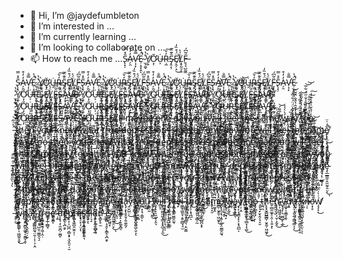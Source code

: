 - 👋 Hi, I’m @jaydefumbleton
- 👀 I’m interested in ...
- 🌱 I’m currently learning ...
- 💞️ I’m looking to collaborate on ...
- 📫 How to reach me ...S̵̢͙̦̑̽̿A̵̗̯̒̒͒Ṿ̵̛͎̙̿̐Ë̷̦̣̥̙̭́͐̚̚ͅ ̷̫͕̼̬̊̔Ỳ̸̩͍Ơ̷͕̜̆U̶͕̇Ŗ̵̼̓̌͠S̴̡̭͔̹̑͊̑̅Ë̸̛̗̭̗̣̠́͒̏̒͜L̸͙̞̰̤̗̫̈́͐F̶̱͉͉̺̰͚̑͂͆́

<!---
jaydefumbleton/jaydefumbleton is a ✨ special ✨ repository because its `README.md` (this file) appears on your GitHub profile.
You can click the Preview link to take a look at your changes.
--->
S̵̢͙̦̑̽̿A̵̗̯̒̒͒Ṿ̵̛͎̙̿̐Ë̷̦̣̥̙̭́͐̚̚ͅ ̷̫͕̼̬̊̔Ỳ̸̩͍Ơ̷͕̜̆U̶͕̇Ŗ̵̼̓̌͠S̴̡̭͔̹̑͊̑̅Ë̸̛̗̭̗̣̠́͒̏̒͜L̸͙̞̰̤̗̫̈́͐F̶̱͉͉̺̰͚̑͂͆́S̵̢͙̦̑̽̿A̵̗̯̒̒͒Ṿ̵̛͎̙̿̐Ë̷̦̣̥̙̭́͐̚̚ͅ ̷̫͕̼̬̊̔Ỳ̸̩͍Ơ̷͕̜̆U̶͕̇Ŗ̵̼̓̌͠S̴̡̭͔̹̑͊̑̅Ë̸̛̗̭̗̣̠́͒̏̒͜L̸͙̞̰̤̗̫̈́͐F̶̱͉͉̺̰͚̑͂͆́S̵̢͙̦̑̽̿A̵̗̯̒̒͒Ṿ̵̛͎̙̿̐Ë̷̦̣̥̙̭́͐̚̚ͅ ̷̫͕̼̬̊̔Ỳ̸̩͍Ơ̷͕̜̆U̶͕̇Ŗ̵̼̓̌͠S̴̡̭͔̹̑͊̑̅Ë̸̛̗̭̗̣̠́͒̏̒͜L̸͙̞̰̤̗̫̈́͐F̶̱͉͉̺̰͚̑͂͆́S̵̢͙̦̑̽̿A̵̗̯̒̒͒Ṿ̵̛͎̙̿̐Ë̷̦̣̥̙̭́͐̚̚ͅ ̷̫͕̼̬̊̔Ỳ̸̩͍Ơ̷͕̜̆U̶͕̇Ŗ̵̼̓̌͠S̴̡̭͔̹̑͊̑̅Ë̸̛̗̭̗̣̠́͒̏̒͜L̸͙̞̰̤̗̫̈́͐F̶̱͉͉̺̰͚̑͂͆́S̵̢͙̦̑̽̿A̵̗̯̒̒͒Ṿ̵̛͎̙̿̐Ë̷̦̣̥̙̭́͐̚̚ͅ ̷̫͕̼̬̊̔Ỳ̸̩͍Ơ̷͕̜̆U̶͕̇Ŗ̵̼̓̌͠S̴̡̭͔̹̑͊̑̅Ë̸̛̗̭̗̣̠́͒̏̒͜L̸͙̞̰̤̗̫̈́͐F̶̱͉͉̺̰͚̑͂͆́S̵̢͙̦̑̽̿A̵̗̯̒̒͒Ṿ̵̛͎̙̿̐Ë̷̦̣̥̙̭́͐̚̚ͅ ̷̫͕̼̬̊̔Ỳ̸̩͍Ơ̷͕̜̆U̶͕̇Ŗ̵̼̓̌͠S̴̡̭͔̹̑͊̑̅Ë̸̛̗̭̗̣̠́͒̏̒͜L̸͙̞̰̤̗̫̈́͐F̶̱͉͉̺̰͚̑͂͆́S̵̢͙̦̑̽̿A̵̗̯̒̒͒Ṿ̵̛͎̙̿̐Ë̷̦̣̥̙̭́͐̚̚ͅ ̷̫͕̼̬̊̔Ỳ̸̩͍Ơ̷͕̜̆U̶͕̇Ŗ̵̼̓̌͠S̴̡̭͔̹̑͊̑̅Ë̸̛̗̭̗̣̠́͒̏̒͜L̸͙̞̰̤̗̫̈́͐F̶̱͉͉̺̰͚̑͂͆́S̵̢͙̦̑̽̿A̵̗̯̒̒͒Ṿ̵̛͎̙̿̐Ë̷̦̣̥̙̭́͐̚̚ͅ ̷̫͕̼̬̊̔Ỳ̸̩͍Ơ̷͕̜̆U̶͕̇Ŗ̵̼̓̌͠S̴̡̭͔̹̑͊̑̅Ë̸̛̗̭̗̣̠́͒̏̒͜L̸͙̞̰̤̗̫̈́͐F̶̱͉͉̺̰͚̑͂͆́S̵̢͙̦̑̽̿A̵̗̯̒̒͒Ṿ̵̛͎̙̿̐Ë̷̦̣̥̙̭́͐̚̚ͅ ̷̫͕̼̬̊̔Ỳ̸̩͍Ơ̷͕̜̆U̶͕̇Ŗ̵̼̓̌͠S̴̡̭͔̹̑͊̑̅Ë̸̛̗̭̗̣̠́͒̏̒͜L̸͙̞̰̤̗̫̈́͐F̶̱͉͉̺̰͚̑͂͆́S̵̢͙̦̑̽̿A̵̗̯̒̒͒Ṿ̵̛͎̙̿̐Ë̷̦̣̥̙̭́͐̚̚ͅ ̷̫͕̼̬̊̔Ỳ̸̩͍Ơ̷͕̜̆U̶͕̇Ŗ̵̼̓̌͠S̴̡̭͔̹̑͊̑̅Ë̸̛̗̭̗̣̠́͒̏̒͜L̸͙̞̰̤̗̫̈́͐F̶̱͉͉̺̰͚̑͂͆́S̵̢͙̦̑̽̿A̵̗̯̒̒͒Ṿ̵̛͎̙̿̐Ë̷̦̣̥̙̭́͐̚̚ͅ ̷̫͕̼̬̊̔Ỳ̸̩͍Ơ̷͕̜̆U̶͕̇Ŗ̵̼̓̌͠S̴̡̭͔̹̑͊̑̅Ë̸̛̗̭̗̣̠́͒̏̒͜L̸͙̞̰̤̗̫̈́͐F̶̱͉͉̺̰͚̑͂͆́S̵̢͙̦̑̽̿A̵̗̯̒̒͒Ṿ̵̛͎̙̿̐Ë̷̦̣̥̙̭́͐̚̚ͅ ̷̫͕̼̬̊̔Ỳ̸̩͍Ơ̷͕̜̆U̶͕̇Ŗ̵̼̓̌͠S̴̡̭͔̹̑͊̑̅Ë̸̛̗̭̗̣̠́͒̏̒͜L̸͙̞̰̤̗̫̈́͐F̶̱͉͉̺̰͚̑͂͆́S̵̢͙̦̑̽̿A̵̗̯̒̒͒Ṿ̵̛͎̙̿̐Ë̷̦̣̥̙̭́͐̚̚ͅ ̷̫͕̼̬̊̔Ỳ̸̩͍Ơ̷͕̜̆U̶͕̇Ŗ̵̼̓̌͠S̴̡̭͔̹̑͊̑̅Ë̸̛̗̭̗̣̠́͒̏̒͜L̸͙̞̰̤̗̫̈́͐F̶̱͉͉̺̰͚̑͂͆́S̵̢͙̦̑̽̿A̵̗̯̒̒͒Ṿ̵̛͎̙̿̐Ë̷̦̣̥̙̭́͐̚̚ͅ ̷̫͕̼̬̊̔Ỳ̸̩͍Ơ̷͕̜̆U̶͕̇Ŗ̵̼̓̌͠S̴̡̭͔̹̑͊̑̅Ë̸̛̗̭̗̣̠́͒̏̒͜L̸͙̞̰̤̗̫̈́͐F̶̱͉͉̺̰͚̑͂͆́
m̸̞̳̣͎̹͖͙̠̙̼̱̺̯̫̭͎̹̽̽́̈́͑̇̑̀â̶̡͈͕͈̞͕͙̘̠̟͎̤͔͊̈́̈͗͒͗̇͗̐̕̚ͅy̶̜̤̺̣̪͖̞͔͙͙͉͚͔̱̙͊̉̂̅̍̉́b̶̲̝̩̻͔͂̿̈͂̄̏͠ḕ̸̬̟̤͇̬͓̲̖̙̠͚̦̦̳̩͆ͅ ̷̞͙̩̰͍̝̌̀̅͐̏ǒ̵̤̥̖̮̇̍̈͋̃͐́n̸̨̯͉͔̹̮͇̘͓̋͂̈̄̌́͊̌͌̽̅̀̕̚̚͝ȩ̴̨̲̲͇̼̦̭̼̰̥̱̤̝̏̈̒́̌̇̌́́̀͜͝ͅ ̴̻͉̏̽́̾͊̍̑̿̈̂d̵̗͓̼̪͖̖͕̠͎̮͚̝̻̠͠â̵̢̡̧̢̯̥̬̗͍̼̱̰̗̈́́͛̀̂͠ỵ̴̤̬̺̤̣̄͒͂͒̀́͊͗̔͛̀̃̆̃̅̚͜͠ ̸̢̱̭͕̺̠͇̜̗̺͖̱͖̖̮͕̎͛͛̾͌̏͒̈́̔͠ͅy̴͖͖͚̗̦̖̳̟̩͂͑͑̋͛̈́̈͌̕ǫ̵̤͙̣͉͎̳̠̎̍̅̔̋̀͛͋͠ͅȕ̷̺͚̩̀̉ ̶̨̩̯̥̠̫̰̌́́́̽̆̈̾͌̅͊̽̽̒͜͠w̵̧̨̢̙̠͈̰͎̗̯͉̾i̷͇̮̠͊̏̇̊͌̆̑͝l̵̞̖̠̰̺̫͖͙̳͙̝̭̲͉̞̼̇͜l̴̮͔̝̙̪̳̫͚͕͕̘̤̒̉̏̄̅̿͋̈́̀̓̿͛̌͝ͅͅ ̷̧̢̛̫̙̠̠̩̗̯̺̯̭̳̂̀́̇͗̐͑͊́͊͊̉̚f̸̢̲͔̼̖̱̤͖͈̖̠̯̰͠ȩ̶͚̝͈̳̌͆̈̍̎͋͑̅͌́͝ë̴̹́̌͝l̷͚̳̟͇͈̘͔͍̼̻̘̘̫̂̀̇̏̉ ̶̧͈͇̝̯̱͉̟̭̻͉̣̯̮͚͊̎̀̔ţ̷̬͚̗͓͔͖͔̎̍̉̏̊̎͐̌̔̈́̈́͋̏̽́͝h̴͉̀͗͋̈́͝e̷͔͕͇̖̭͕͕͇̩̰͆̾̽̎͛̅͑͠ ̸̮̱͙̱̳͔̲̭̙̺̪͙͓̃̋̈́̃̎̓̊̄͊s̷͇̝̰̲̫͎̎̓́̓͂̋̓̔̂͐̽̈͋̑͠a̸̧͚͊͆͌ṁ̷̠͚͓̭ḙ̸̢̢̼͎͉͎͍̦̼͕̤̫͇̯̰͉̐́͗̈͘͘̚ ̸̠̩̥̹̰̮͉̙̓w̷̡̓̀̀͛͐a̴͉͍͙̩͔̻̜̓̏́y̸̢̙͕̜͇͙̙̗͙͉̪̲͒͐̽͒̂̔̂̐̈̌̌͑͘ͅ ̸̙̦̗̂͒̎̆̒͒̌̃́̊̂̚͘͘t̵̜̮͇̼͙̲̰̥͉̲̲͙̝̩̺̎͗̓̇̔̀̂̌̏̑͜͝o̴͚̙̤͓̫̤͖̘̔̽̌̈́̏̈̾̐̋̈́͋̅̚͘͜͝͝o̶̢͎̪͙̩̙̾͗̊̌̍͒̾͊̓̇͠ ̶̡̞͉̟̮̖̭̗̘̝̮́͐̇̃̇͝͝t̴̼̪̪͗̍̿̔̐͛̈́̃͒h̸̩̥̟̬͇̺̳̻̹̬̱̰̹͖͖̟̅͜e̵̬̫̻̼͚̟̠̭̦͎͍͙͊̌̋̂͑̚͘ͅn̴̢̨̧̧̦͔̫̩͕̰̭͊̀͗͊̾̂̍̊͑̍͜ ̴̘̑̀̓͆̔̀̊̇̈́̃̽͠y̵̧̡̦͉̮̻̫̙͕̲̾̾͜ơ̸͙͍̈́̅̇̽̐͊̈́̌ư̶̢̗̦̣̯͕͍̗̳̹̳͔͕̓̾̊͑̽̌͒̿͆̽͘͘͘͜ ̶̨̛͕͙̻̝͔̳̭̫͕̳̰̝͎̮̈̅̅͘k̷̨̢̢̛͈̤̰̺̘̞̼̙̩̤̄͆̿̃͒̂͑͐̍͗̄̀͑̈́ͅͅͅņ̵͔̎͋̌̈̂̍̒̊̈́ọ̶͓̥͗̏̾͛͊͊̎͋͌̓́͛͠͝͝ẃ̸̧̧̛̝̣͗̀͑̑̅͌͐͜͝ ̶̨̥̣̄̑̔̒̂̊̽̑̾̓͘͘͜ẇ̴̢̡̝̦͚͚̙͎͖͖͍͓̬̔̓̋̚͜ḩ̸̰͙͍̮̻͈͚̞͔̱͇̞̯̒̈́ͅa̵̢̝͌ṯ̸̛͖̣͙͇̻̻̰̘̤͈̹͎̜͕̣̭́͑́̋̇̎͒́̀̚͝ ̴̢͍̻͔̹̺̮̠͚̳̯͉̠͐͆͛̃̓͊̀͑̄̐͂̾́͑̀͌̎t̸̨̢͔̼͎͆r̴̨̙̲̣̭̮̤̗͖̦̭̣̾̆͂̂́̾̅̿̀͒́̐̊u̵̡̡̲̩̲̻̘̅̌͋̊̊e̴̛̞̮̯͔̿̇̄̊͒̋͑̿̒̐̋̈́̕͝ ̷̧̼͋͐̒̔̈̈̐̓̍d̵͎͓̘̗̩̼̱̪̦̫̪̥̀̋̿͌̈̓̅̀͘͝͝e̵̲̗̔̔̔̉͂̍͝p̸̢͓̣̜̺̪͔̻͙̟͉̬̱̤̠̩̮̔̈́̍́̋̓͗͆̒̕̕͘͘̕ṛ̵͚͕͒̋̅̉̔ę̶̂̿̐̎͑͗̔̅̉͗̕̕͠š̸̢̤̱̺͔͚̞̯̳̮̱͍͉̾̌̄̊̎̏̿͛͒̈̐̄͘͝s̵̮̬̀̀̐̓̏̽̈́̒̀̃̊͘i̴̦͉̝̎̒̆̌͆̎̈́̐̐̈́̐̂̆͘̚o̷̡͍̖̟̤͈̪̠̪͆̈́ǹ̵̢̳̙̥̫͊͂̈́͑̑̇̾̀͊͛͆͐͘̕͘͠ ̵̨̲̀̓̀̏̎͌́͊̒͂ͅî̶̧̝̭̣̘̭͕̝͇̖̖̪̯̙̐͛͗͂͆͒̈́̉͂̾̈͒̅͆͘s̷̡̧͖͈͓͂m̸̞̳̣͎̹͖͙̠̙̼̱̺̯̫̭͎̹̽̽́̈́͑̇̑̀â̶̡͈͕͈̞͕͙̘̠̟͎̤͔͊̈́̈͗͒͗̇͗̐̕̚ͅy̶̜̤̺̣̪͖̞͔͙͙͉͚͔̱̙͊̉̂̅̍̉́b̶̲̝̩̻͔͂̿̈͂̄̏͠ḕ̸̬̟̤͇̬͓̲̖̙̠͚̦̦̳̩͆ͅ ̷̞͙̩̰͍̝̌̀̅͐̏ǒ̵̤̥̖̮̇̍̈͋̃͐́n̸̨̯͉͔̹̮͇̘͓̋͂̈̄̌́͊̌͌̽̅̀̕̚̚͝ȩ̴̨̲̲͇̼̦̭̼̰̥̱̤̝̏̈̒́̌̇̌́́̀͜͝ͅ ̴̻͉̏̽́̾͊̍̑̿̈̂d̵̗͓̼̪͖̖͕̠͎̮͚̝̻̠͠â̵̢̡̧̢̯̥̬̗͍̼̱̰̗̈́́͛̀̂͠ỵ̴̤̬̺̤̣̄͒͂͒̀́͊͗̔͛̀̃̆̃̅̚͜͠ ̸̢̱̭͕̺̠͇̜̗̺͖̱͖̖̮͕̎͛͛̾͌̏͒̈́̔͠ͅy̴͖͖͚̗̦̖̳̟̩͂͑͑̋͛̈́̈͌̕ǫ̵̤͙̣͉͎̳̠̎̍̅̔̋̀͛͋͠ͅȕ̷̺͚̩̀̉ ̶̨̩̯̥̠̫̰̌́́́̽̆̈̾͌̅͊̽̽̒͜͠w̵̧̨̢̙̠͈̰͎̗̯͉̾i̷͇̮̠͊̏̇̊͌̆̑͝l̵̞̖̠̰̺̫͖͙̳͙̝̭̲͉̞̼̇͜l̴̮͔̝̙̪̳̫͚͕͕̘̤̒̉̏̄̅̿͋̈́̀̓̿͛̌͝ͅͅ ̷̧̢̛̫̙̠̠̩̗̯̺̯̭̳̂̀́̇͗̐͑͊́͊͊̉̚f̸̢̲͔̼̖̱̤͖͈̖̠̯̰͠ȩ̶͚̝͈̳̌͆̈̍̎͋͑̅͌́͝ë̴̹́̌͝l̷͚̳̟͇͈̘͔͍̼̻̘̘̫̂̀̇̏̉ ̶̧͈͇̝̯̱͉̟̭̻͉̣̯̮͚͊̎̀̔ţ̷̬͚̗͓͔͖͔̎̍̉̏̊̎͐̌̔̈́̈́͋̏̽́͝h̴͉̀͗͋̈́͝e̷͔͕͇̖̭͕͕͇̩̰͆̾̽̎͛̅͑͠ ̸̮̱͙̱̳͔̲̭̙̺̪͙͓̃̋̈́̃̎̓̊̄͊s̷͇̝̰̲̫͎̎̓́̓͂̋̓̔̂͐̽̈͋̑͠a̸̧͚͊͆͌ṁ̷̠͚͓̭ḙ̸̢̢̼͎͉͎͍̦̼͕̤̫͇̯̰͉̐́͗̈͘͘̚ ̸̠̩̥̹̰̮͉̙̓w̷̡̓̀̀͛͐a̴͉͍͙̩͔̻̜̓̏́y̸̢̙͕̜͇͙̙̗͙͉̪̲͒͐̽͒̂̔̂̐̈̌̌͑͘ͅ ̸̙̦̗̂͒̎̆̒͒̌̃́̊̂̚͘͘t̵̜̮͇̼͙̲̰̥͉̲̲͙̝̩̺̎͗̓̇̔̀̂̌̏̑͜͝o̴͚̙̤͓̫̤͖̘̔̽̌̈́̏̈̾̐̋̈́͋̅̚͘͜͝͝o̶̢͎̪͙̩̙̾͗̊̌̍͒̾͊̓̇͠ ̶̡̞͉̟̮̖̭̗̘̝̮́͐̇̃̇͝͝t̴̼̪̪͗̍̿̔̐͛̈́̃͒h̸̩̥̟̬͇̺̳̻̹̬̱̰̹͖͖̟̅͜e̵̬̫̻̼͚̟̠̭̦͎͍͙͊̌̋̂͑̚͘ͅn̴̢̨̧̧̦͔̫̩͕̰̭͊̀͗͊̾̂̍̊͑̍͜ ̴̘̑̀̓͆̔̀̊̇̈́̃̽͠y̵̧̡̦͉̮̻̫̙͕̲̾̾͜ơ̸͙͍̈́̅̇̽̐͊̈́̌ư̶̢̗̦̣̯͕͍̗̳̹̳͔͕̓̾̊͑̽̌͒̿͆̽͘͘͘͜ ̶̨̛͕͙̻̝͔̳̭̫͕̳̰̝͎̮̈̅̅͘k̷̨̢̢̛͈̤̰̺̘̞̼̙̩̤̄͆̿̃͒̂͑͐̍͗̄̀͑̈́ͅͅͅņ̵͔̎͋̌̈̂̍̒̊̈́ọ̶͓̥͗̏̾͛͊͊̎͋͌̓́͛͠͝͝ẃ̸̧̧̛̝̣͗̀͑̑̅͌͐͜͝ ̶̨̥̣̄̑̔̒̂̊̽̑̾̓͘͘͜ẇ̴̢̡̝̦͚͚̙͎͖͖͍͓̬̔̓̋̚͜ḩ̸̰͙͍̮̻͈͚̞͔̱͇̞̯̒̈́ͅa̵̢̝͌ṯ̸̛͖̣͙͇̻̻̰̘̤͈̹͎̜͕̣̭́͑́̋̇̎͒́̀̚͝ ̴̢͍̻͔̹̺̮̠͚̳̯͉̠͐͆͛̃̓͊̀͑̄̐͂̾́͑̀͌̎t̸̨̢͔̼͎͆r̴̨̙̲̣̭̮̤̗͖̦̭̣̾̆͂̂́̾̅̿̀͒́̐̊u̵̡̡̲̩̲̻̘̅̌͋̊̊e̴̛̞̮̯͔̿̇̄̊͒̋͑̿̒̐̋̈́̕͝ ̷̧̼͋͐̒̔̈̈̐̓̍d̵͎͓̘̗̩̼̱̪̦̫̪̥̀̋̿͌̈̓̅̀͘͝͝e̵̲̗̔̔̔̉͂̍͝p̸̢͓̣̜̺̪͔̻͙̟͉̬̱̤̠̩̮̔̈́̍́̋̓͗͆̒̕̕͘͘̕ṛ̵͚͕͒̋̅̉̔ę̶̂̿̐̎͑͗̔̅̉͗̕̕͠š̸̢̤̱̺͔͚̞̯̳̮̱͍͉̾̌̄̊̎̏̿͛͒̈̐̄͘͝s̵̮̬̀̀̐̓̏̽̈́̒̀̃̊͘i̴̦͉̝̎̒̆̌͆̎̈́̐̐̈́̐̂̆͘̚o̷̡͍̖̟̤͈̪̠̪͆̈́ǹ̵̢̳̙̥̫͊͂̈́͑̑̇̾̀͊͛͆͐͘̕͘͠ ̵̨̲̀̓̀̏̎͌́͊̒͂ͅî̶̧̝̭̣̘̭͕̝͇̖̖̪̯̙̐͛͗͂͆͒̈́̉͂̾̈͒̅͆͘s̷̡̧͖͈͓͂m̸̞̳̣͎̹͖͙̠̙̼̱̺̯̫̭͎̹̽̽́̈́͑̇̑̀â̶̡͈͕͈̞͕͙̘̠̟͎̤͔͊̈́̈͗͒͗̇͗̐̕̚ͅy̶̜̤̺̣̪͖̞͔͙͙͉͚͔̱̙͊̉̂̅̍̉́b̶̲̝̩̻͔͂̿̈͂̄̏͠ḕ̸̬̟̤͇̬͓̲̖̙̠͚̦̦̳̩͆ͅ ̷̞͙̩̰͍̝̌̀̅͐̏ǒ̵̤̥̖̮̇̍̈͋̃͐́n̸̨̯͉͔̹̮͇̘͓̋͂̈̄̌́͊̌͌̽̅̀̕̚̚͝ȩ̴̨̲̲͇̼̦̭̼̰̥̱̤̝̏̈̒́̌̇̌́́̀͜͝ͅ ̴̻͉̏̽́̾͊̍̑̿̈̂d̵̗͓̼̪͖̖͕̠͎̮͚̝̻̠͠â̵̢̡̧̢̯̥̬̗͍̼̱̰̗̈́́͛̀̂͠ỵ̴̤̬̺̤̣̄͒͂͒̀́͊͗̔͛̀̃̆̃̅̚͜͠ ̸̢̱̭͕̺̠͇̜̗̺͖̱͖̖̮͕̎͛͛̾͌̏͒̈́̔͠ͅy̴͖͖͚̗̦̖̳̟̩͂͑͑̋͛̈́̈͌̕ǫ̵̤͙̣͉͎̳̠̎̍̅̔̋̀͛͋͠ͅȕ̷̺͚̩̀̉ ̶̨̩̯̥̠̫̰̌́́́̽̆̈̾͌̅͊̽̽̒͜͠w̵̧̨̢̙̠͈̰͎̗̯͉̾i̷͇̮̠͊̏̇̊͌̆̑͝l̵̞̖̠̰̺̫͖͙̳͙̝̭̲͉̞̼̇͜l̴̮͔̝̙̪̳̫͚͕͕̘̤̒̉̏̄̅̿͋̈́̀̓̿͛̌͝ͅͅ ̷̧̢̛̫̙̠̠̩̗̯̺̯̭̳̂̀́̇͗̐͑͊́͊͊̉̚f̸̢̲͔̼̖̱̤͖͈̖̠̯̰͠ȩ̶͚̝͈̳̌͆̈̍̎͋͑̅͌́͝ë̴̹́̌͝l̷͚̳̟͇͈̘͔͍̼̻̘̘̫̂̀̇̏̉ ̶̧͈͇̝̯̱͉̟̭̻͉̣̯̮͚͊̎̀̔ţ̷̬͚̗͓͔͖͔̎̍̉̏̊̎͐̌̔̈́̈́͋̏̽́͝h̴͉̀͗͋̈́͝e̷͔͕͇̖̭͕͕͇̩̰͆̾̽̎͛̅͑͠ ̸̮̱͙̱̳͔̲̭̙̺̪͙͓̃̋̈́̃̎̓̊̄͊s̷͇̝̰̲̫͎̎̓́̓͂̋̓̔̂͐̽̈͋̑͠a̸̧͚͊͆͌ṁ̷̠͚͓̭ḙ̸̢̢̼͎͉͎͍̦̼͕̤̫͇̯̰͉̐́͗̈͘͘̚ ̸̠̩̥̹̰̮͉̙̓w̷̡̓̀̀͛͐a̴͉͍͙̩͔̻̜̓̏́y̸̢̙͕̜͇͙̙̗͙͉̪̲͒͐̽͒̂̔̂̐̈̌̌͑͘ͅ ̸̙̦̗̂͒̎̆̒͒̌̃́̊̂̚͘͘t̵̜̮͇̼͙̲̰̥͉̲̲͙̝̩̺̎͗̓̇̔̀̂̌̏̑͜͝o̴͚̙̤͓̫̤͖̘̔̽̌̈́̏̈̾̐̋̈́͋̅̚͘͜͝͝o̶̢͎̪͙̩̙̾͗̊̌̍͒̾͊̓̇͠ ̶̡̞͉̟̮̖̭̗̘̝̮́͐̇̃̇͝͝t̴̼̪̪͗̍̿̔̐͛̈́̃͒h̸̩̥̟̬͇̺̳̻̹̬̱̰̹͖͖̟̅͜e̵̬̫̻̼͚̟̠̭̦͎͍͙͊̌̋̂͑̚͘ͅn̴̢̨̧̧̦͔̫̩͕̰̭͊̀͗͊̾̂̍̊͑̍͜ ̴̘̑̀̓͆̔̀̊̇̈́̃̽͠y̵̧̡̦͉̮̻̫̙͕̲̾̾͜ơ̸͙͍̈́̅̇̽̐͊̈́̌ư̶̢̗̦̣̯͕͍̗̳̹̳͔͕̓̾̊͑̽̌͒̿͆̽͘͘͘͜ ̶̨̛͕͙̻̝͔̳̭̫͕̳̰̝͎̮̈̅̅͘k̷̨̢̢̛͈̤̰̺̘̞̼̙̩̤̄͆̿̃͒̂͑͐̍͗̄̀͑̈́ͅͅͅņ̵͔̎͋̌̈̂̍̒̊̈́ọ̶͓̥͗̏̾͛͊͊̎͋͌̓́͛͠͝͝ẃ̸̧̧̛̝̣͗̀͑̑̅͌͐͜͝ ̶̨̥̣̄̑̔̒̂̊̽̑̾̓͘͘͜ẇ̴̢̡̝̦͚͚̙͎͖͖͍͓̬̔̓̋̚͜ḩ̸̰͙͍̮̻͈͚̞͔̱͇̞̯̒̈́ͅa̵̢̝͌ṯ̸̛͖̣͙͇̻̻̰̘̤͈̹͎̜͕̣̭́͑́̋̇̎͒́̀̚͝ ̴̢͍̻͔̹̺̮̠͚̳̯͉̠͐͆͛̃̓͊̀͑̄̐͂̾́͑̀͌̎t̸̨̢͔̼͎͆r̴̨̙̲̣̭̮̤̗͖̦̭̣̾̆͂̂́̾̅̿̀͒́̐̊u̵̡̡̲̩̲̻̘̅̌͋̊̊e̴̛̞̮̯͔̿̇̄̊͒̋͑̿̒̐̋̈́̕͝ ̷̧̼͋͐̒̔̈̈̐̓̍d̵͎͓̘̗̩̼̱̪̦̫̪̥̀̋̿͌̈̓̅̀͘͝͝e̵̲̗̔̔̔̉͂̍͝p̸̢͓̣̜̺̪͔̻͙̟͉̬̱̤̠̩̮̔̈́̍́̋̓͗͆̒̕̕͘͘̕ṛ̵͚͕͒̋̅̉̔ę̶̂̿̐̎͑͗̔̅̉͗̕̕͠š̸̢̤̱̺͔͚̞̯̳̮̱͍͉̾̌̄̊̎̏̿͛͒̈̐̄͘͝s̵̮̬̀̀̐̓̏̽̈́̒̀̃̊͘i̴̦͉̝̎̒̆̌͆̎̈́̐̐̈́̐̂̆͘̚o̷̡͍̖̟̤͈̪̠̪͆̈́ǹ̵̢̳̙̥̫͊͂̈́͑̑̇̾̀͊͛͆͐͘̕͘͠ ̵̨̲̀̓̀̏̎͌́͊̒͂ͅî̶̧̝̭̣̘̭͕̝͇̖̖̪̯̙̐͛͗͂͆͒̈́̉͂̾̈͒̅͆͘s̷̡̧͖͈͓͂m̸̞̳̣͎̹͖͙̠̙̼̱̺̯̫̭͎̹̽̽́̈́͑̇̑̀â̶̡͈͕͈̞͕͙̘̠̟͎̤͔͊̈́̈͗͒͗̇͗̐̕̚ͅy̶̜̤̺̣̪͖̞͔͙͙͉͚͔̱̙͊̉̂̅̍̉́b̶̲̝̩̻͔͂̿̈͂̄̏͠ḕ̸̬̟̤͇̬͓̲̖̙̠͚̦̦̳̩͆ͅ ̷̞͙̩̰͍̝̌̀̅͐̏ǒ̵̤̥̖̮̇̍̈͋̃͐́n̸̨̯͉͔̹̮͇̘͓̋͂̈̄̌́͊̌͌̽̅̀̕̚̚͝ȩ̴̨̲̲͇̼̦̭̼̰̥̱̤̝̏̈̒́̌̇̌́́̀͜͝ͅ ̴̻͉̏̽́̾͊̍̑̿̈̂d̵̗͓̼̪͖̖͕̠͎̮͚̝̻̠͠â̵̢̡̧̢̯̥̬̗͍̼̱̰̗̈́́͛̀̂͠ỵ̴̤̬̺̤̣̄͒͂͒̀́͊͗̔͛̀̃̆̃̅̚͜͠ ̸̢̱̭͕̺̠͇̜̗̺͖̱͖̖̮͕̎͛͛̾͌̏͒̈́̔͠ͅy̴͖͖͚̗̦̖̳̟̩͂͑͑̋͛̈́̈͌̕ǫ̵̤͙̣͉͎̳̠̎̍̅̔̋̀͛͋͠ͅȕ̷̺͚̩̀̉ ̶̨̩̯̥̠̫̰̌́́́̽̆̈̾͌̅͊̽̽̒͜͠w̵̧̨̢̙̠͈̰͎̗̯͉̾i̷͇̮̠͊̏̇̊͌̆̑͝l̵̞̖̠̰̺̫͖͙̳͙̝̭̲͉̞̼̇͜l̴̮͔̝̙̪̳̫͚͕͕̘̤̒̉̏̄̅̿͋̈́̀̓̿͛̌͝ͅͅ ̷̧̢̛̫̙̠̠̩̗̯̺̯̭̳̂̀́̇͗̐͑͊́͊͊̉̚f̸̢̲͔̼̖̱̤͖͈̖̠̯̰͠ȩ̶͚̝͈̳̌͆̈̍̎͋͑̅͌́͝ë̴̹́̌͝l̷͚̳̟͇͈̘͔͍̼̻̘̘̫̂̀̇̏̉ ̶̧͈͇̝̯̱͉̟̭̻͉̣̯̮͚͊̎̀̔ţ̷̬͚̗͓͔͖͔̎̍̉̏̊̎͐̌̔̈́̈́͋̏̽́͝h̴͉̀͗͋̈́͝e̷͔͕͇̖̭͕͕͇̩̰͆̾̽̎͛̅͑͠ ̸̮̱͙̱̳͔̲̭̙̺̪͙͓̃̋̈́̃̎̓̊̄͊s̷͇̝̰̲̫͎̎̓́̓͂̋̓̔̂͐̽̈͋̑͠a̸̧͚͊͆͌ṁ̷̠͚͓̭ḙ̸̢̢̼͎͉͎͍̦̼͕̤̫͇̯̰͉̐́͗̈͘͘̚ ̸̠̩̥̹̰̮͉̙̓w̷̡̓̀̀͛͐a̴͉͍͙̩͔̻̜̓̏́y̸̢̙͕̜͇͙̙̗͙͉̪̲͒͐̽͒̂̔̂̐̈̌̌͑͘ͅ ̸̙̦̗̂͒̎̆̒͒̌̃́̊̂̚͘͘t̵̜̮͇̼͙̲̰̥͉̲̲͙̝̩̺̎͗̓̇̔̀̂̌̏̑͜͝o̴͚̙̤͓̫̤͖̘̔̽̌̈́̏̈̾̐̋̈́͋̅̚͘͜͝͝o̶̢͎̪͙̩̙̾͗̊̌̍͒̾͊̓̇͠ ̶̡̞͉̟̮̖̭̗̘̝̮́͐̇̃̇͝͝t̴̼̪̪͗̍̿̔̐͛̈́̃͒h̸̩̥̟̬͇̺̳̻̹̬̱̰̹͖͖̟̅͜e̵̬̫̻̼͚̟̠̭̦͎͍͙͊̌̋̂͑̚͘ͅn̴̢̨̧̧̦͔̫̩͕̰̭͊̀͗͊̾̂̍̊͑̍͜ ̴̘̑̀̓͆̔̀̊̇̈́̃̽͠y̵̧̡̦͉̮̻̫̙͕̲̾̾͜ơ̸͙͍̈́̅̇̽̐͊̈́̌ư̶̢̗̦̣̯͕͍̗̳̹̳͔͕̓̾̊͑̽̌͒̿͆̽͘͘͘͜ ̶̨̛͕͙̻̝͔̳̭̫͕̳̰̝͎̮̈̅̅͘k̷̨̢̢̛͈̤̰̺̘̞̼̙̩̤̄͆̿̃͒̂͑͐̍͗̄̀͑̈́ͅͅͅņ̵͔̎͋̌̈̂̍̒̊̈́ọ̶͓̥͗̏̾͛͊͊̎͋͌̓́͛͠͝͝ẃ̸̧̧̛̝̣͗̀͑̑̅͌͐͜͝ ̶̨̥̣̄̑̔̒̂̊̽̑̾̓͘͘͜ẇ̴̢̡̝̦͚͚̙͎͖͖͍͓̬̔̓̋̚͜ḩ̸̰͙͍̮̻͈͚̞͔̱͇̞̯̒̈́ͅa̵̢̝͌ṯ̸̛͖̣͙͇̻̻̰̘̤͈̹͎̜͕̣̭́͑́̋̇̎͒́̀̚͝ ̴̢͍̻͔̹̺̮̠͚̳̯͉̠͐͆͛̃̓͊̀͑̄̐͂̾́͑̀͌̎t̸̨̢͔̼͎͆r̴̨̙̲̣̭̮̤̗͖̦̭̣̾̆͂̂́̾̅̿̀͒́̐̊u̵̡̡̲̩̲̻̘̅̌͋̊̊e̴̛̞̮̯͔̿̇̄̊͒̋͑̿̒̐̋̈́̕͝ ̷̧̼͋͐̒̔̈̈̐̓̍d̵͎͓̘̗̩̼̱̪̦̫̪̥̀̋̿͌̈̓̅̀͘͝͝e̵̲̗̔̔̔̉͂̍͝p̸̢͓̣̜̺̪͔̻͙̟͉̬̱̤̠̩̮̔̈́̍́̋̓͗͆̒̕̕͘͘̕ṛ̵͚͕͒̋̅̉̔ę̶̂̿̐̎͑͗̔̅̉͗̕̕͠š̸̢̤̱̺͔͚̞̯̳̮̱͍͉̾̌̄̊̎̏̿͛͒̈̐̄͘͝s̵̮̬̀̀̐̓̏̽̈́̒̀̃̊͘i̴̦͉̝̎̒̆̌͆̎̈́̐̐̈́̐̂̆͘̚o̷̡͍̖̟̤͈̪̠̪͆̈́ǹ̵̢̳̙̥̫͊͂̈́͑̑̇̾̀͊͛͆͐͘̕͘͠ ̵̨̲̀̓̀̏̎͌́͊̒͂ͅî̶̧̝̭̣̘̭͕̝͇̖̖̪̯̙̐͛͗͂͆͒̈́̉͂̾̈͒̅͆͘s̷̡̧͖͈͓͂m̸̞̳̣͎̹͖͙̠̙̼̱̺̯̫̭͎̹̽̽́̈́͑̇̑̀â̶̡͈͕͈̞͕͙̘̠̟͎̤͔͊̈́̈͗͒͗̇͗̐̕̚ͅy̶̜̤̺̣̪͖̞͔͙͙͉͚͔̱̙͊̉̂̅̍̉́b̶̲̝̩̻͔͂̿̈͂̄̏͠ḕ̸̬̟̤͇̬͓̲̖̙̠͚̦̦̳̩͆ͅ ̷̞͙̩̰͍̝̌̀̅͐̏ǒ̵̤̥̖̮̇̍̈͋̃͐́n̸̨̯͉͔̹̮͇̘͓̋͂̈̄̌́͊̌͌̽̅̀̕̚̚͝ȩ̴̨̲̲͇̼̦̭̼̰̥̱̤̝̏̈̒́̌̇̌́́̀͜͝ͅ ̴̻͉̏̽́̾͊̍̑̿̈̂d̵̗͓̼̪͖̖͕̠͎̮͚̝̻̠͠â̵̢̡̧̢̯̥̬̗͍̼̱̰̗̈́́͛̀̂͠ỵ̴̤̬̺̤̣̄͒͂͒̀́͊͗̔͛̀̃̆̃̅̚͜͠ ̸̢̱̭͕̺̠͇̜̗̺͖̱͖̖̮͕̎͛͛̾͌̏͒̈́̔͠ͅy̴͖͖͚̗̦̖̳̟̩͂͑͑̋͛̈́̈͌̕ǫ̵̤͙̣͉͎̳̠̎̍̅̔̋̀͛͋͠ͅȕ̷̺͚̩̀̉ ̶̨̩̯̥̠̫̰̌́́́̽̆̈̾͌̅͊̽̽̒͜͠w̵̧̨̢̙̠͈̰͎̗̯͉̾i̷͇̮̠͊̏̇̊͌̆̑͝l̵̞̖̠̰̺̫͖͙̳͙̝̭̲͉̞̼̇͜l̴̮͔̝̙̪̳̫͚͕͕̘̤̒̉̏̄̅̿͋̈́̀̓̿͛̌͝ͅͅ ̷̧̢̛̫̙̠̠̩̗̯̺̯̭̳̂̀́̇͗̐͑͊́͊͊̉̚f̸̢̲͔̼̖̱̤͖͈̖̠̯̰͠ȩ̶͚̝͈̳̌͆̈̍̎͋͑̅͌́͝ë̴̹́̌͝l̷͚̳̟͇͈̘͔͍̼̻̘̘̫̂̀̇̏̉ ̶̧͈͇̝̯̱͉̟̭̻͉̣̯̮͚͊̎̀̔ţ̷̬͚̗͓͔͖͔̎̍̉̏̊̎͐̌̔̈́̈́͋̏̽́͝h̴͉̀͗͋̈́͝e̷͔͕͇̖̭͕͕͇̩̰͆̾̽̎͛̅͑͠ ̸̮̱͙̱̳͔̲̭̙̺̪͙͓̃̋̈́̃̎̓̊̄͊s̷͇̝̰̲̫͎̎̓́̓͂̋̓̔̂͐̽̈͋̑͠a̸̧͚͊͆͌ṁ̷̠͚͓̭ḙ̸̢̢̼͎͉͎͍̦̼͕̤̫͇̯̰͉̐́͗̈͘͘̚ ̸̠̩̥̹̰̮͉̙̓w̷̡̓̀̀͛͐a̴͉͍͙̩͔̻̜̓̏́y̸̢̙͕̜͇͙̙̗͙͉̪̲͒͐̽͒̂̔̂̐̈̌̌͑͘ͅ ̸̙̦̗̂͒̎̆̒͒̌̃́̊̂̚͘͘t̵̜̮͇̼͙̲̰̥͉̲̲͙̝̩̺̎͗̓̇̔̀̂̌̏̑͜͝o̴͚̙̤͓̫̤͖̘̔̽̌̈́̏̈̾̐̋̈́͋̅̚͘͜͝͝o̶̢͎̪͙̩̙̾͗̊̌̍͒̾͊̓̇͠ ̶̡̞͉̟̮̖̭̗̘̝̮́͐̇̃̇͝͝t̴̼̪̪͗̍̿̔̐͛̈́̃͒h̸̩̥̟̬͇̺̳̻̹̬̱̰̹͖͖̟̅͜e̵̬̫̻̼͚̟̠̭̦͎͍͙͊̌̋̂͑̚͘ͅn̴̢̨̧̧̦͔̫̩͕̰̭͊̀͗͊̾̂̍̊͑̍͜ ̴̘̑̀̓͆̔̀̊̇̈́̃̽͠y̵̧̡̦͉̮̻̫̙͕̲̾̾͜ơ̸͙͍̈́̅̇̽̐͊̈́̌ư̶̢̗̦̣̯͕͍̗̳̹̳͔͕̓̾̊͑̽̌͒̿͆̽͘͘͘͜ ̶̨̛͕͙̻̝͔̳̭̫͕̳̰̝͎̮̈̅̅͘k̷̨̢̢̛͈̤̰̺̘̞̼̙̩̤̄͆̿̃͒̂͑͐̍͗̄̀͑̈́ͅͅͅņ̵͔̎͋̌̈̂̍̒̊̈́ọ̶͓̥͗̏̾͛͊͊̎͋͌̓́͛͠͝͝ẃ̸̧̧̛̝̣͗̀͑̑̅͌͐͜͝ ̶̨̥̣̄̑̔̒̂̊̽̑̾̓͘͘͜ẇ̴̢̡̝̦͚͚̙͎͖͖͍͓̬̔̓̋̚͜ḩ̸̰͙͍̮̻͈͚̞͔̱͇̞̯̒̈́ͅa̵̢̝͌ṯ̸̛͖̣͙͇̻̻̰̘̤͈̹͎̜͕̣̭́͑́̋̇̎͒́̀̚͝ ̴̢͍̻͔̹̺̮̠͚̳̯͉̠͐͆͛̃̓͊̀͑̄̐͂̾́͑̀͌̎t̸̨̢͔̼͎͆r̴̨̙̲̣̭̮̤̗͖̦̭̣̾̆͂̂́̾̅̿̀͒́̐̊u̵̡̡̲̩̲̻̘̅̌͋̊̊e̴̛̞̮̯͔̿̇̄̊͒̋͑̿̒̐̋̈́̕͝ ̷̧̼͋͐̒̔̈̈̐̓̍d̵͎͓̘̗̩̼̱̪̦̫̪̥̀̋̿͌̈̓̅̀͘͝͝e̵̲̗̔̔̔̉͂̍͝p̸̢͓̣̜̺̪͔̻͙̟͉̬̱̤̠̩̮̔̈́̍́̋̓͗͆̒̕̕͘͘̕ṛ̵͚͕͒̋̅̉̔ę̶̂̿̐̎͑͗̔̅̉͗̕̕͠š̸̢̤̱̺͔͚̞̯̳̮̱͍͉̾̌̄̊̎̏̿͛͒̈̐̄͘͝s̵̮̬̀̀̐̓̏̽̈́̒̀̃̊͘i̴̦͉̝̎̒̆̌͆̎̈́̐̐̈́̐̂̆͘̚o̷̡͍̖̟̤͈̪̠̪͆̈́ǹ̵̢̳̙̥̫͊͂̈́͑̑̇̾̀͊͛͆͐͘̕͘͠ ̵̨̲̀̓̀̏̎͌́͊̒͂ͅî̶̧̝̭̣̘̭͕̝͇̖̖̪̯̙̐͛͗͂͆͒̈́̉͂̾̈͒̅͆͘s̷̡̧͖͈͓͂m̸̞̳̣͎̹͖͙̠̙̼̱̺̯̫̭͎̹̽̽́̈́͑̇̑̀â̶̡͈͕͈̞͕͙̘̠̟͎̤͔͊̈́̈͗͒͗̇͗̐̕̚ͅy̶̜̤̺̣̪͖̞͔͙͙͉͚͔̱̙͊̉̂̅̍̉́b̶̲̝̩̻͔͂̿̈͂̄̏͠ḕ̸̬̟̤͇̬͓̲̖̙̠͚̦̦̳̩͆ͅ ̷̞͙̩̰͍̝̌̀̅͐̏ǒ̵̤̥̖̮̇̍̈͋̃͐́n̸̨̯͉͔̹̮͇̘͓̋͂̈̄̌́͊̌͌̽̅̀̕̚̚͝ȩ̴̨̲̲͇̼̦̭̼̰̥̱̤̝̏̈̒́̌̇̌́́̀͜͝ͅ ̴̻͉̏̽́̾͊̍̑̿̈̂d̵̗͓̼̪͖̖͕̠͎̮͚̝̻̠͠â̵̢̡̧̢̯̥̬̗͍̼̱̰̗̈́́͛̀̂͠ỵ̴̤̬̺̤̣̄͒͂͒̀́͊͗̔͛̀̃̆̃̅̚͜͠ ̸̢̱̭͕̺̠͇̜̗̺͖̱͖̖̮͕̎͛͛̾͌̏͒̈́̔͠ͅy̴͖͖͚̗̦̖̳̟̩͂͑͑̋͛̈́̈͌̕ǫ̵̤͙̣͉͎̳̠̎̍̅̔̋̀͛͋͠ͅȕ̷̺͚̩̀̉ ̶̨̩̯̥̠̫̰̌́́́̽̆̈̾͌̅͊̽̽̒͜͠w̵̧̨̢̙̠͈̰͎̗̯͉̾i̷͇̮̠͊̏̇̊͌̆̑͝l̵̞̖̠̰̺̫͖͙̳͙̝̭̲͉̞̼̇͜l̴̮͔̝̙̪̳̫͚͕͕̘̤̒̉̏̄̅̿͋̈́̀̓̿͛̌͝ͅͅ ̷̧̢̛̫̙̠̠̩̗̯̺̯̭̳̂̀́̇͗̐͑͊́͊͊̉̚f̸̢̲͔̼̖̱̤͖͈̖̠̯̰͠ȩ̶͚̝͈̳̌͆̈̍̎͋͑̅͌́͝ë̴̹́̌͝l̷͚̳̟͇͈̘͔͍̼̻̘̘̫̂̀̇̏̉ ̶̧͈͇̝̯̱͉̟̭̻͉̣̯̮͚͊̎̀̔ţ̷̬͚̗͓͔͖͔̎̍̉̏̊̎͐̌̔̈́̈́͋̏̽́͝h̴͉̀͗͋̈́͝e̷͔͕͇̖̭͕͕͇̩̰͆̾̽̎͛̅͑͠ ̸̮̱͙̱̳͔̲̭̙̺̪͙͓̃̋̈́̃̎̓̊̄͊s̷͇̝̰̲̫͎̎̓́̓͂̋̓̔̂͐̽̈͋̑͠a̸̧͚͊͆͌ṁ̷̠͚͓̭ḙ̸̢̢̼͎͉͎͍̦̼͕̤̫͇̯̰͉̐́͗̈͘͘̚ ̸̠̩̥̹̰̮͉̙̓w̷̡̓̀̀͛͐a̴͉͍͙̩͔̻̜̓̏́y̸̢̙͕̜͇͙̙̗͙͉̪̲͒͐̽͒̂̔̂̐̈̌̌͑͘ͅ ̸̙̦̗̂͒̎̆̒͒̌̃́̊̂̚͘͘t̵̜̮͇̼͙̲̰̥͉̲̲͙̝̩̺̎͗̓̇̔̀̂̌̏̑͜͝o̴͚̙̤͓̫̤͖̘̔̽̌̈́̏̈̾̐̋̈́͋̅̚͘͜͝͝o̶̢͎̪͙̩̙̾͗̊̌̍͒̾͊̓̇͠ ̶̡̞͉̟̮̖̭̗̘̝̮́͐̇̃̇͝͝t̴̼̪̪͗̍̿̔̐͛̈́̃͒h̸̩̥̟̬͇̺̳̻̹̬̱̰̹͖͖̟̅͜e̵̬̫̻̼͚̟̠̭̦͎͍͙͊̌̋̂͑̚͘ͅn̴̢̨̧̧̦͔̫̩͕̰̭͊̀͗͊̾̂̍̊͑̍͜ ̴̘̑̀̓͆̔̀̊̇̈́̃̽͠y̵̧̡̦͉̮̻̫̙͕̲̾̾͜ơ̸͙͍̈́̅̇̽̐͊̈́̌ư̶̢̗̦̣̯͕͍̗̳̹̳͔͕̓̾̊͑̽̌͒̿͆̽͘͘͘͜ ̶̨̛͕͙̻̝͔̳̭̫͕̳̰̝͎̮̈̅̅͘k̷̨̢̢̛͈̤̰̺̘̞̼̙̩̤̄͆̿̃͒̂͑͐̍͗̄̀͑̈́ͅͅͅņ̵͔̎͋̌̈̂̍̒̊̈́ọ̶͓̥͗̏̾͛͊͊̎͋͌̓́͛͠͝͝ẃ̸̧̧̛̝̣͗̀͑̑̅͌͐͜͝ ̶̨̥̣̄̑̔̒̂̊̽̑̾̓͘͘͜ẇ̴̢̡̝̦͚͚̙͎͖͖͍͓̬̔̓̋̚͜ḩ̸̰͙͍̮̻͈͚̞͔̱͇̞̯̒̈́ͅa̵̢̝͌ṯ̸̛͖̣͙͇̻̻̰̘̤͈̹͎̜͕̣̭́͑́̋̇̎͒́̀̚͝ ̴̢͍̻͔̹̺̮̠͚̳̯͉̠͐͆͛̃̓͊̀͑̄̐͂̾́͑̀͌̎t̸̨̢͔̼͎͆r̴̨̙̲̣̭̮̤̗͖̦̭̣̾̆͂̂́̾̅̿̀͒́̐̊u̵̡̡̲̩̲̻̘̅̌͋̊̊e̴̛̞̮̯͔̿̇̄̊͒̋͑̿̒̐̋̈́̕͝ ̷̧̼͋͐̒̔̈̈̐̓̍d̵͎͓̘̗̩̼̱̪̦̫̪̥̀̋̿͌̈̓̅̀͘͝͝e̵̲̗̔̔̔̉͂̍͝p̸̢͓̣̜̺̪͔̻͙̟͉̬̱̤̠̩̮̔̈́̍́̋̓͗͆̒̕̕͘͘̕ṛ̵͚͕͒̋̅̉̔ę̶̂̿̐̎͑͗̔̅̉͗̕̕͠š̸̢̤̱̺͔͚̞̯̳̮̱͍͉̾̌̄̊̎̏̿͛͒̈̐̄͘͝s̵̮̬̀̀̐̓̏̽̈́̒̀̃̊͘i̴̦͉̝̎̒̆̌͆̎̈́̐̐̈́̐̂̆͘̚o̷̡͍̖̟̤͈̪̠̪͆̈́ǹ̵̢̳̙̥̫͊͂̈́͑̑̇̾̀͊͛͆͐͘̕͘͠ ̵̨̲̀̓̀̏̎͌́͊̒͂ͅî̶̧̝̭̣̘̭͕̝͇̖̖̪̯̙̐͛͗͂͆͒̈́̉͂̾̈͒̅͆͘s̷̡̧͖͈͓͂m̸̞̳̣͎̹͖͙̠̙̼̱̺̯̫̭͎̹̽̽́̈́͑̇̑̀â̶̡͈͕͈̞͕͙̘̠̟͎̤͔͊̈́̈͗͒͗̇͗̐̕̚ͅy̶̜̤̺̣̪͖̞͔͙͙͉͚͔̱̙͊̉̂̅̍̉́b̶̲̝̩̻͔͂̿̈͂̄̏͠ḕ̸̬̟̤͇̬͓̲̖̙̠͚̦̦̳̩͆ͅ ̷̞͙̩̰͍̝̌̀̅͐̏ǒ̵̤̥̖̮̇̍̈͋̃͐́n̸̨̯͉͔̹̮͇̘͓̋͂̈̄̌́͊̌͌̽̅̀̕̚̚͝ȩ̴̨̲̲͇̼̦̭̼̰̥̱̤̝̏̈̒́̌̇̌́́̀͜͝ͅ ̴̻͉̏̽́̾͊̍̑̿̈̂d̵̗͓̼̪͖̖͕̠͎̮͚̝̻̠͠â̵̢̡̧̢̯̥̬̗͍̼̱̰̗̈́́͛̀̂͠ỵ̴̤̬̺̤̣̄͒͂͒̀́͊͗̔͛̀̃̆̃̅̚͜͠ ̸̢̱̭͕̺̠͇̜̗̺͖̱͖̖̮͕̎͛͛̾͌̏͒̈́̔͠ͅy̴͖͖͚̗̦̖̳̟̩͂͑͑̋͛̈́̈͌̕ǫ̵̤͙̣͉͎̳̠̎̍̅̔̋̀͛͋͠ͅȕ̷̺͚̩̀̉ ̶̨̩̯̥̠̫̰̌́́́̽̆̈̾͌̅͊̽̽̒͜͠w̵̧̨̢̙̠͈̰͎̗̯͉̾i̷͇̮̠͊̏̇̊͌̆̑͝l̵̞̖̠̰̺̫͖͙̳͙̝̭̲͉̞̼̇͜l̴̮͔̝̙̪̳̫͚͕͕̘̤̒̉̏̄̅̿͋̈́̀̓̿͛̌͝ͅͅ ̷̧̢̛̫̙̠̠̩̗̯̺̯̭̳̂̀́̇͗̐͑͊́͊͊̉̚f̸̢̲͔̼̖̱̤͖͈̖̠̯̰͠ȩ̶͚̝͈̳̌͆̈̍̎͋͑̅͌́͝ë̴̹́̌͝l̷͚̳̟͇͈̘͔͍̼̻̘̘̫̂̀̇̏̉ ̶̧͈͇̝̯̱͉̟̭̻͉̣̯̮͚͊̎̀̔ţ̷̬͚̗͓͔͖͔̎̍̉̏̊̎͐̌̔̈́̈́͋̏̽́͝h̴͉̀͗͋̈́͝e̷͔͕͇̖̭͕͕͇̩̰͆̾̽̎͛̅͑͠ ̸̮̱͙̱̳͔̲̭̙̺̪͙͓̃̋̈́̃̎̓̊̄͊s̷͇̝̰̲̫͎̎̓́̓͂̋̓̔̂͐̽̈͋̑͠a̸̧͚͊͆͌ṁ̷̠͚͓̭ḙ̸̢̢̼͎͉͎͍̦̼͕̤̫͇̯̰͉̐́͗̈͘͘̚ ̸̠̩̥̹̰̮͉̙̓w̷̡̓̀̀͛͐a̴͉͍͙̩͔̻̜̓̏́y̸̢̙͕̜͇͙̙̗͙͉̪̲͒͐̽͒̂̔̂̐̈̌̌͑͘ͅ ̸̙̦̗̂͒̎̆̒͒̌̃́̊̂̚͘͘t̵̜̮͇̼͙̲̰̥͉̲̲͙̝̩̺̎͗̓̇̔̀̂̌̏̑͜͝o̴͚̙̤͓̫̤͖̘̔̽̌̈́̏̈̾̐̋̈́͋̅̚͘͜͝͝o̶̢͎̪͙̩̙̾͗̊̌̍͒̾͊̓̇͠ ̶̡̞͉̟̮̖̭̗̘̝̮́͐̇̃̇͝͝t̴̼̪̪͗̍̿̔̐͛̈́̃͒h̸̩̥̟̬͇̺̳̻̹̬̱̰̹͖͖̟̅͜e̵̬̫̻̼͚̟̠̭̦͎͍͙͊̌̋̂͑̚͘ͅn̴̢̨̧̧̦͔̫̩͕̰̭͊̀͗͊̾̂̍̊͑̍͜ ̴̘̑̀̓͆̔̀̊̇̈́̃̽͠y̵̧̡̦͉̮̻̫̙͕̲̾̾͜ơ̸͙͍̈́̅̇̽̐͊̈́̌ư̶̢̗̦̣̯͕͍̗̳̹̳͔͕̓̾̊͑̽̌͒̿͆̽͘͘͘͜ ̶̨̛͕͙̻̝͔̳̭̫͕̳̰̝͎̮̈̅̅͘k̷̨̢̢̛͈̤̰̺̘̞̼̙̩̤̄͆̿̃͒̂͑͐̍͗̄̀͑̈́ͅͅͅņ̵͔̎͋̌̈̂̍̒̊̈́ọ̶͓̥͗̏̾͛͊͊̎͋͌̓́͛͠͝͝ẃ̸̧̧̛̝̣͗̀͑̑̅͌͐͜͝ ̶̨̥̣̄̑̔̒̂̊̽̑̾̓͘͘͜ẇ̴̢̡̝̦͚͚̙͎͖͖͍͓̬̔̓̋̚͜ḩ̸̰͙͍̮̻͈͚̞͔̱͇̞̯̒̈́ͅa̵̢̝͌ṯ̸̛͖̣͙͇̻̻̰̘̤͈̹͎̜͕̣̭́͑́̋̇̎͒́̀̚͝ ̴̢͍̻͔̹̺̮̠͚̳̯͉̠͐͆͛̃̓͊̀͑̄̐͂̾́͑̀͌̎t̸̨̢͔̼͎͆r̴̨̙̲̣̭̮̤̗͖̦̭̣̾̆͂̂́̾̅̿̀͒́̐̊u̵̡̡̲̩̲̻̘̅̌͋̊̊e̴̛̞̮̯͔̿̇̄̊͒̋͑̿̒̐̋̈́̕͝ ̷̧̼͋͐̒̔̈̈̐̓̍d̵͎͓̘̗̩̼̱̪̦̫̪̥̀̋̿͌̈̓̅̀͘͝͝e̵̲̗̔̔̔̉͂̍͝p̸̢͓̣̜̺̪͔̻͙̟͉̬̱̤̠̩̮̔̈́̍́̋̓͗͆̒̕̕͘͘̕ṛ̵͚͕͒̋̅̉̔ę̶̂̿̐̎͑͗̔̅̉͗̕̕͠š̸̢̤̱̺͔͚̞̯̳̮̱͍͉̾̌̄̊̎̏̿͛͒̈̐̄͘͝s̵̮̬̀̀̐̓̏̽̈́̒̀̃̊͘i̴̦͉̝̎̒̆̌͆̎̈́̐̐̈́̐̂̆͘̚o̷̡͍̖̟̤͈̪̠̪͆̈́ǹ̵̢̳̙̥̫͊͂̈́͑̑̇̾̀͊͛͆͐͘̕͘͠ ̵̨̲̀̓̀̏̎͌́͊̒͂ͅî̶̧̝̭̣̘̭͕̝͇̖̖̪̯̙̐͛͗͂͆͒̈́̉͂̾̈͒̅͆͘s̷̡̧͖͈͓͂

